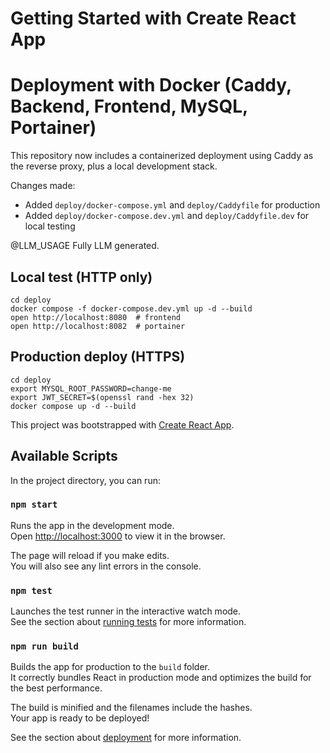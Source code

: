# Getting Started with Create React App

# Deployment with Docker (Caddy, Backend, Frontend, MySQL, Portainer)

This repository now includes a containerized deployment using Caddy as the reverse proxy, plus a local development stack.

Changes made:
- Added `deploy/docker-compose.yml` and `deploy/Caddyfile` for production
- Added `deploy/docker-compose.dev.yml` and `deploy/Caddyfile.dev` for local testing

@LLM_USAGE Fully LLM generated.

## Local test (HTTP only)

```
cd deploy
docker compose -f docker-compose.dev.yml up -d --build
open http://localhost:8080  # frontend
open http://localhost:8082  # portainer
```

## Production deploy (HTTPS)

```
cd deploy
export MYSQL_ROOT_PASSWORD=change-me
export JWT_SECRET=$(openssl rand -hex 32)
docker compose up -d --build
```

This project was bootstrapped with [Create React App](https://github.com/facebook/create-react-app).

## Available Scripts

In the project directory, you can run:

### `npm start`

Runs the app in the development mode.\
Open [http://localhost:3000](http://localhost:3000) to view it in the browser.

The page will reload if you make edits.\
You will also see any lint errors in the console.

### `npm test`

Launches the test runner in the interactive watch mode.\
See the section about [running tests](https://facebook.github.io/create-react-app/docs/running-tests) for more information.

### `npm run build`

Builds the app for production to the `build` folder.\
It correctly bundles React in production mode and optimizes the build for the best performance.

The build is minified and the filenames include the hashes.\
Your app is ready to be deployed!

See the section about [deployment](https://facebook.github.io/create-react-app/docs/deployment) for more information.